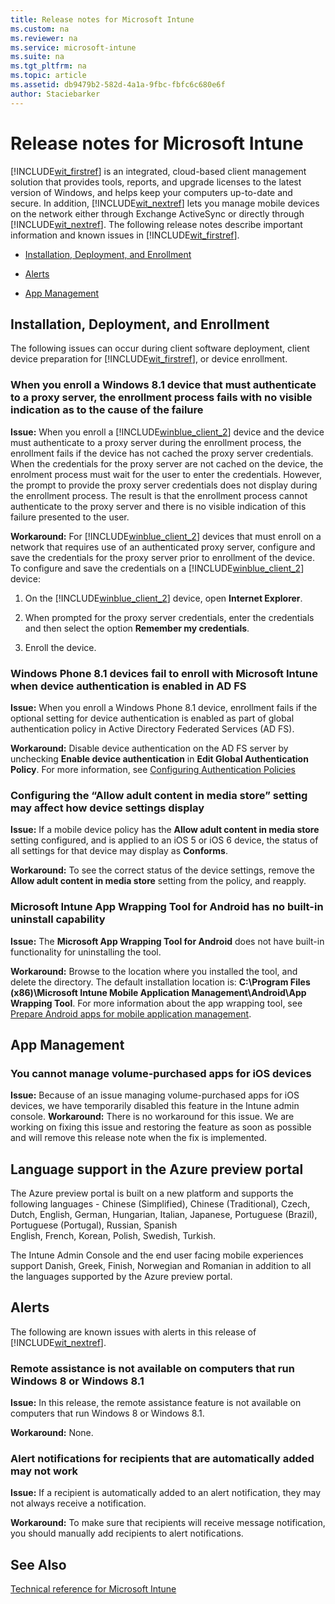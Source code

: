 ```yaml
---
title: Release notes for Microsoft Intune
ms.custom: na
ms.reviewer: na
ms.service: microsoft-intune
ms.suite: na
ms.tgt_pltfrm: na
ms.topic: article
ms.assetid: db9479b2-582d-4a1a-9fbc-fbfc6c680e6f
author: Staciebarker
---
```

# Release notes for Microsoft Intune
[!INCLUDE[wit_firstref](../Token/wit_firstref_md.md)] is an integrated, cloud-based client management solution that provides tools, reports, and upgrade licenses to the latest version of Windows, and helps keep your computers up-to-date and secure. In addition, [!INCLUDE[wit_nextref](../Token/wit_nextref_md.md)] lets you manage mobile devices on the network either through Exchange ActiveSync or directly through [!INCLUDE[wit_nextref](../Token/wit_nextref_md.md)]. The following release notes describe important information and known issues in [!INCLUDE[wit_firstref](../Token/wit_firstref_md.md)].

-   [Installation, Deployment, and Enrollment](../Topic/Release-notes-for-Microsoft-Intune.md#BKMK_WitRelnoteInstall)

-   [Alerts](../Topic/Release-notes-for-Microsoft-Intune.md#BKMK_WitRelnoteAlerts)
- [App Management](../Topic/Release-notes-for-Microsoft-Intune.md#BKMK_WitRelnoteapps)

## <a name="BKMK_WitRelnoteInstall"></a>Installation, Deployment, and Enrollment
The following issues can occur during client software deployment, client device preparation for [!INCLUDE[wit_firstref](../Token/wit_firstref_md.md)], or device enrollment.


### When you enroll a Windows 8.1 device that must authenticate to a proxy server, the enrollment process fails with no visible indication as to the cause of the failure
**Issue:** When you enroll a [!INCLUDE[winblue_client_2](../Token/winblue_client_2_md.md)] device and the device must authenticate to a proxy server during the enrollment process, the enrollment fails if the device has not cached the proxy server credentials. When the credentials for the proxy server are not cached on the device, the enrolment process must wait for the user to enter the credentials. However, the prompt to provide the proxy server credentials does not display during the enrollment process. The result is that the enrollment process cannot authenticate to the proxy server and there is no visible indication of this failure presented to the user.

**Workaround:** For [!INCLUDE[winblue_client_2](../Token/winblue_client_2_md.md)] devices that must enroll on a network that requires use of an authenticated proxy server, configure and save the credentials for the proxy server prior to enrollment of the device. To configure and save the credentials on a [!INCLUDE[winblue_client_2](../Token/winblue_client_2_md.md)] device:

1.  On the [!INCLUDE[winblue_client_2](../Token/winblue_client_2_md.md)] device, open **Internet Explorer**.

2.  When prompted for the proxy server credentials, enter the credentials and then select the option **Remember my credentials**.

3.  Enroll the device.

### Windows Phone 8.1 devices fail to enroll with Microsoft Intune when device authentication is enabled in AD FS
**Issue:** When you enroll a Windows Phone 8.1 device, enrollment fails if the optional setting for device authentication is enabled as part of global authentication policy in Active Directory Federated Services (AD FS).

**Workaround:** Disable device authentication on the AD FS server by unchecking **Enable device authentication** in **Edit Global Authentication Policy**. For more information, see [Configuring Authentication Policies](http://technet.microsoft.com/library/dn486781.aspx)

### Configuring the “Allow adult content in media store” setting may affect how device settings display
**Issue:** If a mobile device policy has the **Allow adult content in media store** setting configured, and is applied to an iOS 5 or iOS 6 device, the status of all settings for that device may display as **Conforms**.

**Workaround:** To see the correct status of the device settings, remove the **Allow adult content in media store** setting from the policy, and reapply.

### Microsoft Intune App Wrapping Tool for Android has no built-in uninstall capability
**Issue:** The **Microsoft App Wrapping Tool for Android** does not have built-in functionality for uninstalling the tool.

**Workaround:** Browse to the location where you installed the tool, and delete the directory. The default installation location is: **C:\Program Files (x86)\Microsoft Intune Mobile Application Management\Android\App Wrapping Tool**. For more information about the app wrapping tool, see [Prepare Android apps for mobile application management](http://technet.microsoft.com/library/mt147413.aspx).

## <a name="BKMK_WitRelnoteapps"></a>App Management
### You cannot manage volume-purchased apps for iOS devices
**Issue:** Because of an issue managing volume-purchased apps for iOS devices, we have temporarily disabled this feature in the Intune admin console.
**Workaround:** There is no workaround for this issue. We are working on fixing this issue and restoring the feature as soon as possible and will remove this release note when the fix is implemented.


## Language support in the Azure preview portal
The Azure preview portal is built on a new platform and supports the following languages - Chinese (Simplified), Chinese (Traditional), Czech, Dutch, English, German, Hungarian, Italian, Japanese, Portuguese (Brazil), Portuguese (Portugal), Russian, Spanish  
English, French, Korean, Polish, Swedish, Turkish.

The Intune Admin Console and the end user facing mobile experiences support Danish, Greek, Finish, Norwegian and Romanian
in addition to all the languages supported by the Azure preview portal.

## <a name="BKMK_WitRelnoteAlerts"></a>Alerts
The following are known issues with alerts in this release of [!INCLUDE[wit_nextref](../Token/wit_nextref_md.md)].

### Remote assistance is not available on computers that run Windows 8 or Windows 8.1
**Issue:** In this release, the remote assistance feature is not available on computers that run Windows 8 or Windows 8.1.

**Workaround:** None.

### Alert notifications for recipients that are automatically added may not work
**Issue:** If a recipient is automatically added to an alert notification, they may not always receive a notification.

**Workaround:** To make sure that recipients will receive message notification, you should manually add recipients to alert notifications.

## See Also
[Technical reference for Microsoft Intune](../Topic/Technical-reference-for-Microsoft-Intune.md)

